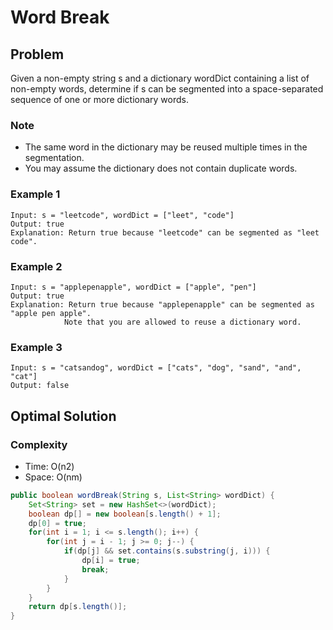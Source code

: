 # Word Break

## Problem

Given a non-empty string s and a dictionary wordDict containing a list of non-empty words, determine if s can be segmented into a space-separated sequence of one or more dictionary words.

### Note

- The same word in the dictionary may be reused multiple times in the segmentation.
- You may assume the dictionary does not contain duplicate words.

### Example 1

    Input: s = "leetcode", wordDict = ["leet", "code"]
    Output: true
    Explanation: Return true because "leetcode" can be segmented as "leet code".

### Example 2

    Input: s = "applepenapple", wordDict = ["apple", "pen"]
    Output: true
    Explanation: Return true because "applepenapple" can be segmented as "apple pen apple".
                Note that you are allowed to reuse a dictionary word.

### Example 3

    Input: s = "catsandog", wordDict = ["cats", "dog", "sand", "and", "cat"]
    Output: false

## Optimal Solution

### Complexity

- Time: O(n2)
- Space: O(nm)

```Java
public boolean wordBreak(String s, List<String> wordDict) {
    Set<String> set = new HashSet<>(wordDict);
    boolean dp[] = new boolean[s.length() + 1];
    dp[0] = true;
    for(int i = 1; i <= s.length(); i++) {
        for(int j = i - 1; j >= 0; j--) {
            if(dp[j] && set.contains(s.substring(j, i))) {
                dp[i] = true;
                break;
            }
        }
    }
    return dp[s.length()];
}
```
